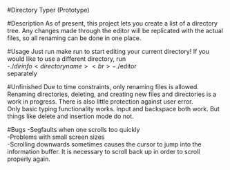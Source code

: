 #Directory Typer (Prototype)

#Description
As of present, this project lets you create a list of a directory tree. Any changes made through the editor will be replicated with the actual files, so all renaming can be done in one place.

#Usage
Just run make run to start editing your current directory!
If you would like to use a different directory, run<br>
-$./dirinfo <directory name><br>
-$./editor<br>
separately

#Unfinished
Due to time constraints, only renaming files is allowed. Renaming directories, deleting, and creating new files and directories is a work in progress. There is also little protection against user error.<br>
Only basic typing functionality works. Input and backspace both work. But things like delete and insertion mode do not. 

#Bugs
-Segfaults when one scrolls too quickly<br>
-Problems with small screen sizes<br>
-Scrolling downwards sometimes causes the cursor to jump into the information buffer. It is necessary to scroll back up in order to scroll properly again.
